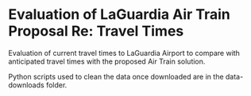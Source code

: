 # Evaluation of LaGuardia Air Train Proposal Re: Travel Times
Evaluation of current travel times to LaGuardia Airport to compare with anticipated travel times with the proposed Air Train solution.

Python scripts used to clean the data once downloaded are in the data-downloads folder.
